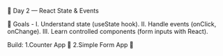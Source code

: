 
📘 Day 2 — React State & Events

🎯 Goals -
  I. Understand state (useState hook).
 II. Handle events (onClick, onChange).
III. Learn controlled components (form inputs with React).

Build:
1.Counter App 🧮
2.Simple Form App 📝
